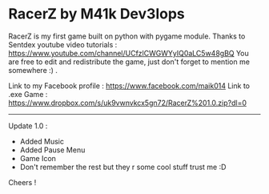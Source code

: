 # RacerZ by M41k Dev3lops

RacerZ is my first game built on python with pygame module.
Thanks to Sentdex youtube video tutorials : https://www.youtube.com/channel/UCfzlCWGWYyIQ0aLC5w48gBQ
You are free to edit and redistribute the game, just don't forget to mention me somewhere :) .

Link to my Facebook profile : https://www.facebook.com/maik014
Link to .exe Game : https://www.dropbox.com/s/uk9vwnvkcx5gn72/RacerZ%201.0.zip?dl=0

--------------------------------------------------------------

Update 1.0 :

- Added Music
- Added Pause Menu
- Game Icon
- Don't remember the rest but they r some cool stuff trust me :D

Cheers !
